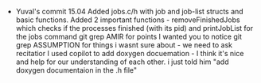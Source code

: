 - Yuval's commit 15.04
    Added jobs.c/h with job and job-list structs and basic functions.
    Added 2 important functions - removeFinishedJobs which checks if the processes finished (with its pid) and printJobList for the jobs command
    git grep AMIR for points I wanted you to notice
    git grep ASSUMPTION for things i wasnt sure about - we need to ask recitatior
    I used copilot to add doxygen docuemation - I think it's nice and help for our understanding of each other. i just told him "add doxygen documentaion in the .h file"